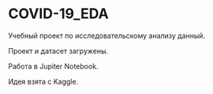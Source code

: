 # COVID-19_EDA

Учебный проект по исследовательскому анализу данный.

Проект и датасет загружены.

Работа в Jupiter Notebook.

Идея взята с Kaggle.


